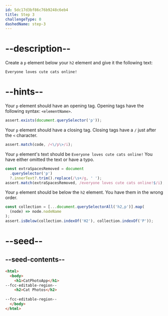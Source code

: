 ```yaml
---
id: 5dc17d3bf86c76b9248c6eb4
title: Step 3
challengeType: 0
dashedName: step-3
---
```


# --description--

Create a `p` element below your `h2` element and give it the following text:

`Everyone loves cute cats online!`

# --hints--

Your `p` element should have an opening tag. Opening tags have the following syntax: `<elementName>`.

```js
assert.exists(document.querySelector('p'));
```

Your `p` element should have a closing tag. Closing tags have a `/` just after the `<` character.

```js
assert.match(code, /<\/p\>/i);
```

Your `p` element's text should be `Everyone loves cute cats online!` You have either omitted the text or have a typo.

```js
const extraSpacesRemoved = document
  .querySelector('p')
  ?.innerText?.trim().replace(/\s+/g, ' ');
assert.match(extraSpacesRemoved, /everyone loves cute cats online!$/i);
```

Your `p` element should be below the `h2` element. You have them in the wrong order.

```js
const collection = [...document.querySelectorAll('h2,p')].map(
  (node) => node.nodeName
);
assert.isBelow(collection.indexOf('H2'), collection.indexOf('P'));
```

# --seed--

## --seed-contents--

```html
<html>
  <body>
    <h1>CatPhotoApp</h1>
--fcc-editable-region--
    <h2>Cat Photos</h2>
    
--fcc-editable-region--
  </body>
</html>
```
